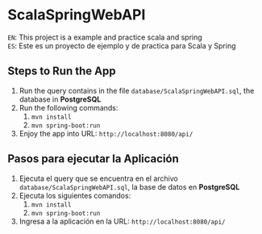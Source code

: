 # ScalaSpringWebAPI
`EN`: This project is a example and practice scala and spring<br/>
`ES`: Este es un proyecto de ejemplo y de practica para Scala y Spring

## Steps to Run the App
1. Run the query contains in the file `database/ScalaSpringWebAPI.sql`, the database in __PostgreSQL__
2. Run the following commands:
    1. `mvn install`
    2. `mvn spring-boot:run`
3. Enjoy the app into URL: `http://localhost:8080/api/`

## Pasos para ejecutar la Aplicación

1. Ejecuta el query que se encuentra en el archivo `database/ScalaSpringWebAPI.sql`, la base de datos en __PostgreSQL__
2. Ejecuta los siguientes comandos:
    1. `mvn install`
    2. `mvn spring-boot:run`
3. Ingresa a la aplicación en la URL: `http://localhost:8080/api/`
